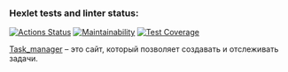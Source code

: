 ### Hexlet tests and linter status:
[![Actions Status](https://github.com/zhukata/python-project-52/actions/workflows/hexlet-check.yml/badge.svg)](https://github.com/zhukata/python-project-52/actions)
[![Maintainability](https://api.codeclimate.com/v1/badges/6cb41e3884808ddcdb19/maintainability)](https://codeclimate.com/github/zhukata/python-project-52/maintainability)
[![Test Coverage](https://api.codeclimate.com/v1/badges/6cb41e3884808ddcdb19/test_coverage)](https://codeclimate.com/github/zhukata/python-project-52/test_coverage)

[Task_manager](https://python-project-52-zkw5.onrender.com) – это сайт, который позволяет создавать и отслеживать задачи.